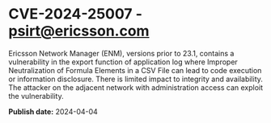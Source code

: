 # CVE-2024-25007 - psirt@ericsson.com


Ericsson Network Manager (ENM), versions prior to 23.1, contains a vulnerability in the export function of application log where Improper Neutralization of Formula Elements in a CSV File can lead to code execution or information disclosure. There is limited impact to integrity and availability. The attacker on the adjacent network with administration access can exploit the vulnerability.



**Publish date:** 2024-04-04
